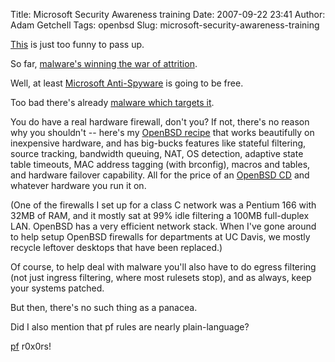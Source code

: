Title: Microsoft Security Awareness training
Date: 2007-09-22 23:41
Author: Adam Getchell
Tags: openbsd
Slug: microsoft-security-awareness-training

[This](http://www.atrevido.net/blog/PermaLink.aspx?guid=256b6bb4-f6f4-43a5-985b-7fe5796b809c)
is just too funny to pass up.  

So far, [malware's winning the war of
attrition](http://windowssecrets.com/050127/#story1).  

Well, at least [Microsoft
Anti-Spyware](http://www.microsoft.com/athome/security/spyware/software/default.mspx)
is going to be free.  

Too bad there's already [malware which targets
it](http://www.pcworld.com/resource/article/0,aid,119641,pg,1,RSS,RSS,00.asp).  

You do have a real hardware firewall, don't you? If not, there's no
reason why you shouldn't -- here's my [OpenBSD
recipe](http://insecure.ucdavis.edu/OpenBSD/openbrick) that works
beautifully on inexpensive hardware, and has big-bucks features like
stateful filtering, source tracking, bandwidth queuing, NAT, OS
detection, adaptive state table timeouts, MAC address tagging (with
brconfig), macros and tables, and hardware failover capability. All for
the price of an [OpenBSD CD](http://www.openbsd.org/orders.html) and
whatever hardware you run it on.  

(One of the firewalls I set up for a class C network was a Pentium 166
with 32MB of RAM, and it mostly sat at 99% idle filtering a 100MB
full-duplex LAN. OpenBSD has a very efficient network stack. When I've
gone around to help setup OpenBSD firewalls for departments at UC Davis,
we mostly recycle leftover desktops that have been replaced.)  

Of course, to help deal with malware you'll also have to do egress
filtering (not just ingress filtering, where most rulesets stop), and as
always, keep your systems patched.  

But then, there's no such thing as a panacea.  

Did I also mention that pf rules are nearly plain-language?  

[pf](http://www.openbsd.org/faq/pf/index.html) r0x0rs!
